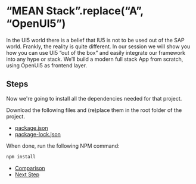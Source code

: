 # “MEAN Stack”.replace(“A”, “OpenUI5”)
  
In the UI5 world there is a belief that IU5 is not to be used out of the SAP world. Frankly, the reality is quite different.
In our session we will show you how you can use UI5 “out of the box” and easily integrate our framework into any hype or stack.
We’ll build a modern full stack App from scratch, using OpenUI5 as frontend layer.

## Steps

Now we're going to install all the dependencies needed for that project.

Download the following files and (re)place them in the root folder of the project.
- [package.json](https://raw.githubusercontent.com/d3xter666/ui5con-2019-mean-stack-with-ui5/01_configure_project_dependencies/package.json)
- [package-lock.json](https://raw.githubusercontent.com/d3xter666/ui5con-2019-mean-stack-with-ui5/01_configure_project_dependencies/package-lock.json)


When done, run the following NPM command:

```bash
npm install
```

- [Comparison](https://github.com/d3xter666/ui5con-2019-mean-stack-with-ui5/compare/00_webapp_template...01_configure_project_dependencies)
- [Next Step](https://github.com/d3xter666/ui5con-2019-mean-stack-with-ui5/tree/02_simple_static_server)
